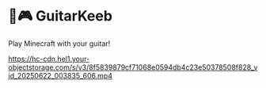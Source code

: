 # 🎸🎮 GuitarKeeb

Play Minecraft with your guitar!

https://hc-cdn.hel1.your-objectstorage.com/s/v3/8f5839879cf71068e0594db4c23e50378508f828_vid_20250622_003835_606.mp4
